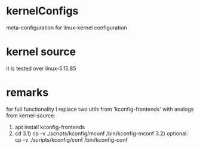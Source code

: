 # kernelConfigs
meta-configuration for linux-kernel configuration 

# kernel source
it is tested over linux-5.15.85

# remarks 
for full functionality I replace two utils from 'kconfig-frontends' with analogs from kernel-source:
1) apt install kconfig-frontends
2) cd <linux-sources-root>
3.1) cp -v ./scripts/kconfig/mconf /bin/kconfig-mconf
3.2) optional: cp -v ./scripts/kconfig/conf /bin/kconfig-conf
